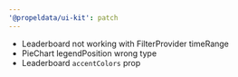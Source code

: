 ```yaml
---
'@propeldata/ui-kit': patch
---
```


- Leaderboard not working with FilterProvider timeRange
- PieChart legendPosition wrong type
- Leaderboard `accentColors` prop
